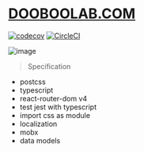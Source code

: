 # [DOOBOOLAB.COM](https://dooboolab.com)
[![codecov](https://codecov.io/gh/dooboolab/dooboolab.com/branch/master/graph/badge.svg)](https://codecov.io/gh/dooboolab/dooboolab.com)
[![CircleCI](https://circleci.com/gh/dooboolab/dooboolab.com.svg?style=shield)](https://circleci.com/gh/dooboolab/dooboolab.com)

![image](https://user-images.githubusercontent.com/27461460/57982927-af7e3100-7a86-11e9-95fa-da95a643036b.png)

> Specification
* postcss
* typescript
* react-router-dom v4
* test jest with typescript
* import css as module
* localization
* mobx
* data models

